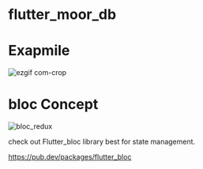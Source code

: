 # flutter_moor_db


# Exapmile 
![ezgif com-crop](https://user-images.githubusercontent.com/10207753/61901289-d5b5c680-af38-11e9-8106-7280983aadac.gif)







# bloc Concept

![bloc_redux](https://user-images.githubusercontent.com/10207753/61901563-7ad09f00-af39-11e9-9c2f-b5dc29f9255b.png)



check out Flutter_bloc library best for state management.

https://pub.dev/packages/flutter_bloc

